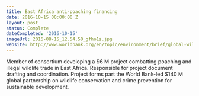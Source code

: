 ```yaml
---
title: East Africa anti-poaching financing
date: 2016-10-15 00:00:00 Z
layout: post
status: Complete
dateCompleted: '2016-10-15'
imageUrl: 2016-08-15_12.54.50_gfho1s.jpg
website: http://www.worldbank.org/en/topic/environment/brief/global-wildlife-program
---
```


Member of consortium developing a $6 M project combatting poaching and
illegal wildlife trade in East Africa. Responsible for project document
drafting and coordination. Project forms part the World Bank-led $140 M
global partnership on wildlife conservation and crime prevention for
sustainable development.
